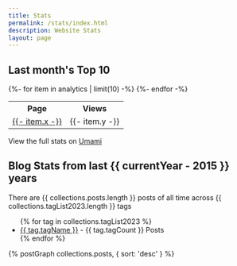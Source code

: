 ```yaml
---
title: Stats
permalink: /stats/index.html
description: Website Stats
layout: page
---
```


## Last month's Top 10

<table>
    <tr>
        <th>Page</th>
        <th>Views</th>
    </tr>
    {%- for item in analytics | limit(10) -%}
        <tr>
            <td><a href="{{- item.x -}}">{{- item.x -}}</a></td>
            <td>{{- item.y -}}</td>
        </tr>
    {%- endfor -%}
</table>

View the full stats on [Umami](https://analytics.claytonerrington.com/share/9FNL88ifrvc1v0EY/claytonerrington.com)

## Blog Stats from last {{ currentYear - 2015 }} years

There are {{ collections.posts.length }} posts of all time across {{ collections.tagList2023.length }} tags

<ul role="list">
{% for tag in collections.tagList2023 %}
    <li><a href="{{ '/tags/' }}{{ tag.tagName }}">{{ tag.tagName }}</a> - {{ tag.tagCount }} Posts</li>
{% endfor %}
</ul>

{% postGraph collections.posts, { sort: 'desc' }  %}
